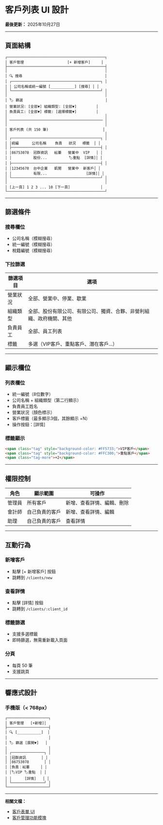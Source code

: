 # 客戶列表 UI 設計

**最後更新：** 2025年10月27日

---

## 頁面結構

```
┌─────────────────────────────────────────────┐
│ 客戶管理                    [+ 新增客戶]     │
├─────────────────────────────────────────────┤
│                                             │
│ 🔍 搜尋                                      │
│ ┌─────────────────────────────────────────┐ │
│ │ 公司名稱或統一編號 [___________] [搜尋] │ │
│ └─────────────────────────────────────────┘ │
│                                             │
│ 🏷️ 篩選                                      │
│ 營業狀況: [全部▼] 組織類型: [全部▼]         │
│ 負責員工: [全部▼] 標籤: [選擇標籤▼]         │
│                                             │
│ ─────────────────────────────────────────── │
│                                             │
│ 客戶列表 (共 150 筆)                         │
│                                             │
│ ┌─────────────────────────────────────────┐ │
│ │統編      公司名稱    負責   狀況   標籤  │ │
│ ├─────────────────────────────────────────┤ │
│ │86753078  冠群資訊   紜蓁   營業中  VIP   │ │
│ │          股份...          🏷️重點  [詳情]│ │
│ ├─────────────────────────────────────────┤ │
│ │12345678  台中企業   凱閔   營業中  新客戶│ │
│ │          有限...                  [詳情]│ │
│ └─────────────────────────────────────────┘ │
│                                             │
│ [上一頁] 1 2 3 ... 10 [下一頁]              │
└─────────────────────────────────────────────┘
```

---

## 篩選條件

### 搜尋欄位
- 公司名稱（模糊搜尋）
- 統一編號（模糊搜尋）
- 稅籍編號（模糊搜尋）

### 下拉篩選
| 篩選項目 | 選項 |
|---------|------|
| 營業狀況 | 全部、營業中、停業、歇業 |
| 組織類型 | 全部、股份有限公司、有限公司、獨資、合夥、非營利組織、政府機關、其他 |
| 負責員工 | 全部、員工列表 |
| 標籤 | 多選（VIP客戶、重點客戶、潛在客戶...）|

---

## 顯示欄位

### 列表欄位
- 統一編號（8位數字）
- 公司名稱 + 組織類型（第二行顯示）
- 負責員工姓名
- 營業狀況（顏色標示）
- 客戶標籤（最多顯示3個，其餘顯示 +N）
- 操作按鈕：[詳情]

### 標籤顯示
```html
<span class="tag" style="background-color: #FF5733;">VIP客戶</span>
<span class="tag" style="background-color: #FFC300;">重點客戶</span>
<span class="tag-more">+2</span>
```

---

## 權限控制

| 角色 | 顯示範圍 | 可操作 |
|-----|---------|--------|
| 管理員 | 所有客戶 | 新增、查看詳情、編輯、刪除 |
| 會計師 | 自己負責的客戶 | 新增、查看詳情、編輯 |
| 助理 | 自己負責的客戶 | 查看詳情 |

---

## 互動行為

### 新增客戶
- 點擊 [+ 新增客戶] 按鈕
- 跳轉到 `/clients/new`

### 查看詳情
- 點擊 [詳情] 按鈕
- 跳轉到 `/clients/:client_id`

### 標籤篩選
- 支援多選標籤
- 即時篩選，無需重新載入頁面

### 分頁
- 每頁 50 筆
- 支援跳頁

---

## 響應式設計

### 手機版（< 768px）
```
┌───────────────────┐
│ 客戶管理   [+新增]│
├───────────────────┤
│ 🔍 [___________]  │
│                   │
│ 🏷️ 篩選 [展開▼]   │
│                   │
│ ┌───────────────┐ │
│ │冠群資訊       │ │
│ │86753078       │ │
│ │負責：紜蓁     │ │
│ │🏷️VIP 🏷️重點  │ │
│ │      [詳情]   │ │
│ └───────────────┘ │
└───────────────────┘
```

---

**相關文檔：**
- [客戶表單 UI](./客戶表單UI.md)
- [客戶管理功能模塊](../../功能模塊/23-客戶管理.md)





